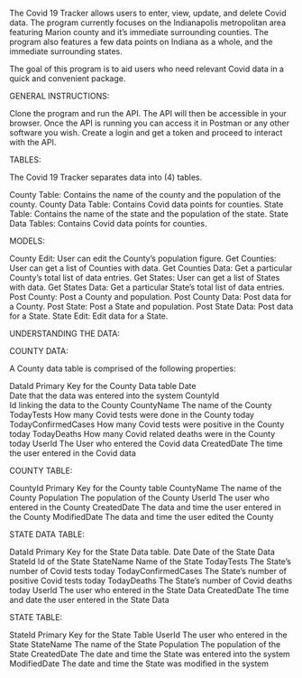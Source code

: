 The Covid 19 Tracker allows users to enter, view, update, and delete Covid data. The program currently focuses on the Indianapolis metropolitan area featuring Marion county and it’s immediate surrounding counties. The program also features a few data points on Indiana as a whole, and the immediate surrounding states. 

The goal of this program is to aid users who need relevant Covid data in a quick and convenient package. 

GENERAL INSTRUCTIONS:

Clone the program and run the API. The API will then be accessible in your browser. Once the API is running you can access it in Postman or any other software you wish. Create a login and get a token and proceed to interact with the API.

TABLES:

The Covid 19 Tracker separates data into (4) tables. 

County Table: Contains the name of the county and the population of the county.
County Data Table: Contains Covid data points for counties.
State Table: Contains the name of the state and the population of the state.
State Data Tables: Contains Covid data points for counties. 

MODELS: 

County Edit:
    User can edit the County’s population figure.
Get Counties:
    User can get a list of Counties with data.
Get Counties Data:
    Get a particular County’s total list of data entries.
Get States:
    User can get a list of States with data.
Get States Data:
    Get a particular State’s total list of data entries.
Post County:
    Post a County and population.
Post County Data:
    Post data for a County. 
Post State:
    Post a State and population.
Post State Data:
    Post data for a State.
State Edit:
    Edit data for a State.

UNDERSTANDING THE DATA:

COUNTY DATA:

A County data table is comprised of the following properties:

DataId
    Primary Key for the County Data table
Date    
    Date that the data was entered into the system
CountyId         
    Id linking the data to the County
CountyName
    The name of the County
TodayTests
    How many Covid tests were done in the County today
TodayConfirmedCases
    How many Covid tests were positive in the County today
TodayDeaths
    How many Covid related deaths were in the County today
UserId
    The User who entered the Covid data
CreatedDate
    The time the user entered in the Covid data

COUNTY TABLE:

CountyId
    Primary Key for the County table
CountyName
    The name of the County
Population
    The population of the County
UserId
    The user who entered in the County
CreatedDate
    The data and time the user entered in the County
ModifiedDate
    The data and time the user edited the County

STATE DATA TABLE:

DataId
    Primary Key for the State Data table.
Date
    Date of the State Data
StateId
    Id of the State
StateName
    Name of the State
TodayTests
    The State’s number of Covid tests today
TodayConfirmedCases
    The State’s number of positive Covid tests today
TodayDeaths
    The State’s number of Covid deaths today
UserId
    The user who entered in the State Data
CreatedDate
    The time and date the user entered in the State Data

STATE TABLE: 

StateId
    Primary Key for the State Table
UserId
    The user who entered in the State
StateName
    The name of the State
Population
    The population of the State
CreatedDate
    The date and time the State was entered into the system
ModifiedDate
    The date and time the State was modified in the system

